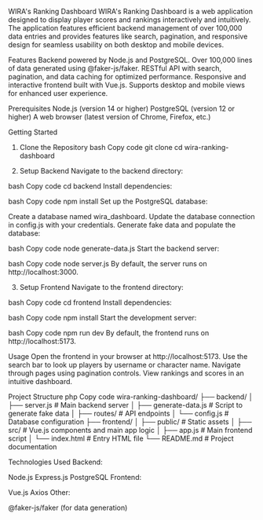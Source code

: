 WIRA's Ranking Dashboard
WIRA's Ranking Dashboard is a web application designed to display player scores and rankings interactively and intuitively. The application features efficient backend management of over 100,000 data entries and provides features like search, pagination, and responsive design for seamless usability on both desktop and mobile devices.

Features
Backend powered by Node.js and PostgreSQL.
Over 100,000 lines of data generated using @faker-js/faker.
RESTful API with search, pagination, and data caching for optimized performance.
Responsive and interactive frontend built with Vue.js.
Supports desktop and mobile views for enhanced user experience.

Prerequisites
Node.js (version 14 or higher)
PostgreSQL (version 12 or higher)
A web browser (latest version of Chrome, Firefox, etc.)

Getting Started
1. Clone the Repository
bash
Copy code
git clone 
cd wira-ranking-dashboard

3. Setup Backend
Navigate to the backend directory:

bash
Copy code
cd backend
Install dependencies:

bash
Copy code
npm install
Set up the PostgreSQL database:

Create a database named wira_dashboard.
Update the database connection in config.js with your credentials.
Generate fake data and populate the database:

bash
Copy code
node generate-data.js
Start the backend server:

bash
Copy code
node server.js
By default, the server runs on http://localhost:3000.

3. Setup Frontend
Navigate to the frontend directory:

bash
Copy code
cd frontend
Install dependencies:

bash
Copy code
npm install
Start the development server:

bash
Copy code
npm run dev
By default, the frontend runs on http://localhost:5173.

Usage
Open the frontend in your browser at http://localhost:5173.
Use the search bar to look up players by username or character name.
Navigate through pages using pagination controls.
View rankings and scores in an intuitive dashboard.

Project Structure
php
Copy code
wira-ranking-dashboard/
├── backend/
│   ├── server.js         # Main backend server
│   ├── generate-data.js  # Script to generate fake data
│   ├── routes/           # API endpoints
│   └── config.js         # Database configuration
├── frontend/
│   ├── public/           # Static assets
│   ├── src/              # Vue.js components and main app logic
│   ├── app.js            # Main frontend script
│   └── index.html        # Entry HTML file
└── README.md             # Project documentation

Technologies Used
Backend:

Node.js
Express.js
PostgreSQL
Frontend:

Vue.js
Axios
Other:

@faker-js/faker (for data generation)
